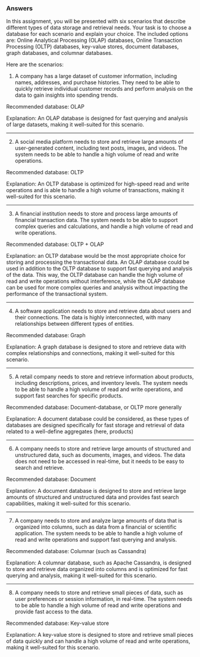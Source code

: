 ### Answers

In this assignment, you will be presented with six scenarios that describe different types of data storage and retrieval needs. Your task is to choose a database for each scenario and explain your choice. The included options are: Online Analytical Processing (OLAP) databases, Online Transaction Processing (OLTP) databases, key-value stores, document databases, graph databases, and columnar databases.

Here are the scenarios:

1. A company has a large dataset of customer information, including names, addresses, and purchase histories. They need to be able to quickly retrieve individual customer records and perform analysis on the data to gain insights into spending trends.

Recommended database: OLAP

Explanation: An OLAP database is designed for fast querying and analysis of large datasets, making it well-suited for this scenario.

---

2. A social media platform needs to store and retrieve large amounts of user-generated content, including text posts, images, and videos. The system needs to be able to handle a high volume of read and write operations.

Recommended database: OLTP

Explanation: An OLTP database is optimized for high-speed read and write operations and is able to handle a high volume of transactions, making it well-suited for this scenario.

---

3. A financial institution needs to store and process large amounts of financial transaction data. The system needs to be able to support complex queries and calculations, and handle a high volume of read and write operations.

Recommended database: OLTP + OLAP

Explanation: an OLTP database would be the most appropriate choice for storing and processing the transactional data. An OLAP database could be used in addition to the OLTP database to support fast querying and analysis of the data. This way, the OLTP database can handle the high volume of read and write operations without interference, while the OLAP database can be used for more complex queries and analysis without impacting the performance of the transactional system.

---

4. A software application needs to store and retrieve data about users and their connections. The data is highly interconnected, with many relationships between different types of entities.

Recommended database: Graph

Explanation: A graph database is designed to store and retrieve data with complex relationships and connections, making it well-suited for this scenario.

---

5. A retail company needs to store and retrieve information about products, including descriptions, prices, and inventory levels. The system needs to be able to handle a high volume of read and write operations, and support fast searches for specific products.

Recommended database: Document-database, or OLTP more generally

Explanation: A document database could be considered, as these types of databases are designed specifically for fast storage and retrieval of data related to a well-define aggregates (here, products)

---

6. A company needs to store and retrieve large amounts of structured and unstructured data, such as documents, images, and videos. The data does not need to be accessed in real-time, but it needs to be easy to search and retrieve.

Recommended database: Document

Explanation: A document database is designed to store and retrieve large amounts of structured and unstructured data and provides fast search capabilities, making it well-suited for this scenario.

---

7. A company needs to store and analyze large amounts of data that is organized into columns, such as data from a financial or scientific application. The system needs to be able to handle a high volume of read and write operations and support fast querying and analysis.

Recommended database: Columnar (such as Cassandra)

Explanation: A columnar database, such as Apache Cassandra, is designed to store and retrieve data organized into columns and is optimized for fast querying and analysis, making it well-suited for this scenario.

---

8. A company needs to store and retrieve small pieces of data, such as user preferences or session information, in real-time. The system needs to be able to handle a high volume of read and write operations and provide fast access to the data.

Recommended database: Key-value store

Explanation: A key-value store is designed to store and retrieve small pieces of data quickly and can handle a high volume of read and write operations, making it well-suited for this scenario.
